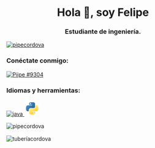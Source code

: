 <h1 align="center">Hola 👋, soy Felipe</h1>
<h3 align="center">Estudiante de ingeniería.</h3>

<p align="left"> <a href="https:/ /github.com/ryo-ma/github-profile-trofeo"><img src="https://github-profile-trofeo.vercel.app/?username=pipecordova" alt="pipecordova" /></a > </p>

<h3 align="left">Conéctate conmigo:</h3>
<p align="left">
<a href="https://discord.gg/Piipe#9304" target="blank "><img align="center" src="https://raw.githubusercontent.com/rahuldkjain/github-profile-readme-generator/master/src/images/icons/Social/discord.svg" alt="Piipe #9304" altura="30" ancho="40"/></a>
</p>

<h3 align="left">Idiomas y herramientas:</h3>
<p align="left"> <a href="https://www.java.com" target="_blank" rel="noreferrer"> <img src="https://raw.githubusercontent.com/devicons /devicon/master/icons/java/java-original.svg" alt="java" width="40" height="40"/> </a> <a href="https://www.python.org " target="_blank" rel="noreferrer"> <img src="https://raw.githubusercontent.com/devicons/devicon/master/icons/python/python-original.svg" alt="python" width= "40" height="40"/> </a> </p>

<p><img align="center" src="https://github-readme-stats.vercel.app/api/top-langs ?nombre de usuario=pipecordova&show_icons=true&locale=en&layout=compact" alt="pipecordova" /></p>

<p><img align="center" src="https://github-readme-streak-stats.herokuapp.com/?user =tuberíacordova&" alt="tuberíacordova" /></p>
